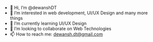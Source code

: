 - 👋 Hi, I’m @dewanshDT
- 👀 I’m interested in web development, UI/UX Design and many more things
- 🌱 I’m currently learning UI/UX Design
- 💞️ I’m looking to collaborate on Web Technologies
- 📫 How to reach me: dewansh.dt@gmail.com

<!---
dewanshDT/dewanshDT is a ✨ special ✨ repository because its `README.md` (this file) appears on your GitHub profile.
You can click the Preview link to take a look at your changes.
--->
